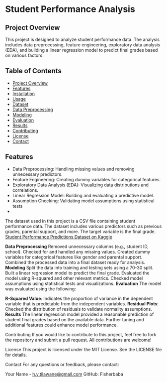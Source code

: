 # Student Performance Analysis

## Project Overview

This project is designed to analyze student performance data. The analysis includes data preprocessing, feature engineering, exploratory data analysis (EDA), and building a linear regression model to predict final grades based on various factors.

## Table of Contents

- [Project Overview](#project-overview)
- [Features](#features)
- [Installation](#installation)
- [Usage](#usage)
- [Dataset](#dataset)
- [Data Preprocessing](#data-preprocessing)
- [Modeling](#modeling)
- [Evaluation](#evaluation)
- [Results](#results)
- [Contributing](#contributing)
- [License](#license)
- [Contact](#contact)

## Features

- Data Preprocessing: Handling missing values and removing unnecessary predictors.
- Feature Engineering: Creating dummy variables for categorical features.
- Exploratory Data Analysis (EDA): Visualizing data distributions and correlations.
- Linear Regression Model: Building and evaluating a predictive model.
- Assumption Checking: Validating model assumptions using statistical tests
- 
The dataset used in this project is a CSV file containing student performance data. The dataset includes various predictors such as previous grades, parental support, and more. The target variable is the final grade.
[Student Performance Predictions Dataset on Kaggle](https://www.kaggle.com/datasets/haseebindata/student-performance-predictions/data)
 

**Data Preprocessing**
Removed unnecessary columns (e.g., student ID, school).
Checked for and handled any missing values.
Created dummy variables for categorical features like gender and parental support.
Combined the processed data into a final dataset ready for analysis.
**Modeling**
Split the data into training and testing sets using a 70-30 split.
Built a linear regression model to predict the final grade.
Evaluated the model using R-squared and other relevant metrics.
Checked model assumptions using statistical tests and visualizations.
**Evaluation**
The model was evaluated using the following:

**R-Squared Value**: Indicates the proportion of variance in the dependent variable that is predictable from the independent variables.
**Residual Plots**: Checked the distribution of residuals to validate normality assumptions.
**Results**
The linear regression model provided a reasonable prediction of student final grades based on the available data. Further tuning and additional features could enhance model performance.

Contributing
If you would like to contribute to this project, feel free to fork the repository and submit a pull request. All contributions are welcome!

License
This project is licensed under the MIT License. See the LICENSE file for details.

Contact
For any questions or feedback, please contact:

Your Name - h.v.tilawane@gmail.com
GitHub: Fisherbaba
